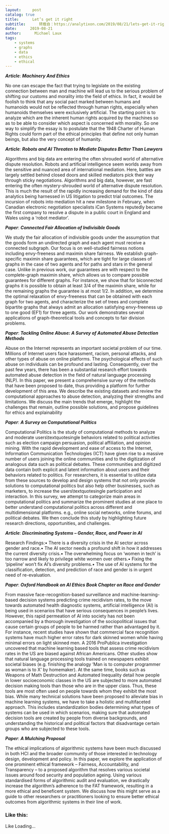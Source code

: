 ```yaml
---
layout:     post
catalog: true
title:      Let’s get it right
subtitle:      转载自：https://analytixon.com/2019/08/21/lets-get-it-right-58/
date:      2019-08-21
author:      Michael Laux
tags:
    - systems
    - graphs
    - data
    - ethics
    - ethical
---
```


***Article***: ***Machinery And Ethics***

No one can escape the fact that trying to legislate on the existing connection between man and machine will lead us to the serious problem of shifting our customs and morality into the field of ethics. In fact, it would be foolish to think that any social pact marked between humans and humanoids would not be reflected through human rights, especially when humanoids themselves were exclusively artificial. The starting point is to analyze which are the inherent human rights acquired by the machines so as to be able to consider which aspect is concerned with morality. So one way to simplify the essay is to postulate that the 1948 Charter of Human Rights could form part of the ethical principles that define not only human beings, but also the very concept of humanity.

***Article***: ***Robots and AI Threaten to Mediate Disputes Better Than Lawyers***

Algorithms and big data are entering the often shrouded world of alternative dispute resolution. Robots and artificial intelligence seem worlds away from the sensitive and nuanced area of international mediation. Here, battles are largely settled behind closed doors and skilled mediators pick their way through sticky negotiations. Algorithms and big data, however, are fast entering the often mystery-shrouded world of alternative dispute resolution. This is much the result of the rapidly increasing demand for the kind of data analytics being harnessed in US litigation to predict trial outcomes. The incursion of robots into mediation hit a new milestone in February, when Canadian electronic negotiation specialists iCan Systems reputedly became the first company to resolve a dispute in a public court in England and Wales using a ‘robot mediator’.

***Paper***: ***Connected Fair Allocation of Indivisible Goods***

We study the fair allocation of indivisible goods under the assumption that the goods form an undirected graph and each agent must receive a connected subgraph. Our focus is on well-studied fairness notions including envy-freeness and maximin share fairness. We establish graph-specific maximin share guarantees, which are tight for large classes of graphs in the case of two agents and for paths and stars in the general case. Unlike in previous work, our guarantees are with respect to the complete-graph maximin share, which allows us to compare possible guarantees for different graphs. For instance, we show that for biconnected graphs it is possible to obtain at least $3/4$ of the maximin share, while for the remaining graphs the guarantee is at most $1/2$. In addition, we determine the optimal relaxation of envy-freeness that can be obtained with each graph for two agents, and characterize the set of trees and complete bipartite graphs that always admit an allocation satisfying envy-freeness up to one good (EF1) for three agents. Our work demonstrates several applications of graph-theoretical tools and concepts to fair division problems.

***Paper***: ***Tackling Online Abuse: A Survey of Automated Abuse Detection Methods***

Abuse on the Internet represents an important societal problem of our time. Millions of Internet users face harassment, racism, personal attacks, and other types of abuse on online platforms. The psychological effects of such abuse on individuals can be profound and lasting. Consequently, over the past few years, there has been a substantial research effort towards automated abuse detection in the field of natural language processing (NLP). In this paper, we present a comprehensive survey of the methods that have been proposed to date, thus providing a platform for further development of this area. We describe the existing datasets and review the computational approaches to abuse detection, analyzing their strengths and limitations. We discuss the main trends that emerge, highlight the challenges that remain, outline possible solutions, and propose guidelines for ethics and explainability

***Paper***: ***A Survey on Computational Politics***

Computational Politics is the study of computational methods to analyze and moderate users\textquotesingle behaviors related to political activities such as election campaign persuasion, political affiliation, and opinion mining. With the rapid development and ease of access to the Internet, Information Communication Technologies (ICT) have given rise to a massive number of users joining the online communities and to the digitization of analogous data such as political debates. These communities and digitized data contain both explicit and latent information about users and their behaviors related to politics. For researchers, it is essential to utilize data from these sources to develop and design systems that not only provide solutions to computational politics but also help other businesses, such as marketers, to increase the users\textquotesingle participation and interaction. In this survey, we attempt to categorize main areas in computational politics and summarize the prominent studies at one place to better understand computational politics across different and multidimensional platforms. e.g., online social networks, online forums, and political debates. We then conclude this study by highlighting future research directions, opportunities, and challenges.

***Article***: ***Discriminating Systems – Gender, Race, and Power in AI***

Research Findings:• There is a diversity crisis in the AI sector across gender and race.• The AI sector needs a profound shift in how it addresses the current diversity crisis.• The overwhelming focus on ‘women in tech’ is too narrow and likely to privilege white women over others.• Fixing the ‘pipeline’ won’t fix AI’s diversity problems.• The use of AI systems for the classification, detection, and prediction of race and gender is in urgent need of re-evaluation.

***Paper***: ***Oxford Handbook on AI Ethics Book Chapter on Race and Gender***

From massive face-recognition-based surveillance and machine-learning-based decision systems predicting crime recidivism rates, to the move towards automated health diagnostic systems, artificial intelligence (AI) is being used in scenarios that have serious consequences in people’s lives. However, this rapid permeation of AI into society has not been accompanied by a thorough investigation of the sociopolitical issues that cause certain groups of people to be harmed rather than advantaged by it. For instance, recent studies have shown that commercial face recognition systems have much higher error rates for dark skinned women while having minimal errors on light skinned men. A 2016 ProPublica investigation uncovered that machine learning based tools that assess crime recidivism rates in the US are biased against African Americans. Other studies show that natural language processing tools trained on newspapers exhibit societal biases (e.g. finishing the analogy ‘Man is to computer programmer as woman is to X’ by homemaker). At the same time, books such as Weapons of Math Destruction and Automated Inequality detail how people in lower socioeconomic classes in the US are subjected to more automated decision making tools than those who are in the upper class. Thus, these tools are most often used on people towards whom they exhibit the most bias. While many technical solutions have been proposed to alleviate bias in machine learning systems, we have to take a holistic and multifaceted approach. This includes standardization bodies determining what types of systems can be used in which scenarios, making sure that automated decision tools are created by people from diverse backgrounds, and understanding the historical and political factors that disadvantage certain groups who are subjected to these tools.

***Paper***: ***A Mulching Proposal***

The ethical implications of algorithmic systems have been much discussed in both HCI and the broader community of those interested in technology design, development and policy. In this paper, we explore the application of one prominent ethical framework – Fairness, Accountability, and Transparency – to a proposed algorithm that resolves various societal issues around food security and population ageing. Using various standardised forms of algorithmic audit and evaluation, we drastically increase the algorithm’s adherence to the FAT framework, resulting in a more ethical and beneficent system. We discuss how this might serve as a guide to other researchers or practitioners looking to ensure better ethical outcomes from algorithmic systems in their line of work.

### Like this:

Like Loading...
